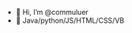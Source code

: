 - 👋 Hi, I’m @commuluer
- 🌱 Java/python/JS/HTML/CSS/VB


<!---
commuluer/commuluer is a ✨ special ✨ repository because its `README.md` (this file) appears on your GitHub profile.
You can click the Preview link to take a look at your changes.
--->
